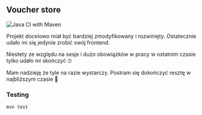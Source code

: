## Voucher store

![Java CI with Maven](https://github.com/cezszym/pp5-voucher-store-12/workflows/Java%20CI%20with%20Maven/badge.svg)

Projekt docelowo miał być bardziej zmodyfikowany i rozwinięty.  Ostatecznie udało mi się jedynie zrobić swój frontend. 

Niestety ze względu na sesje i dużo obowiązków w pracy w ostatnim czasie tylko udało mi skończyć :roll_eyes:

Mam nadzieję że tyle na razie wystarczy. Postram się dokończyć resztę w najbliższym czasie :slightly_smiling_face:	

### Testing


```bash
mvn test
```

